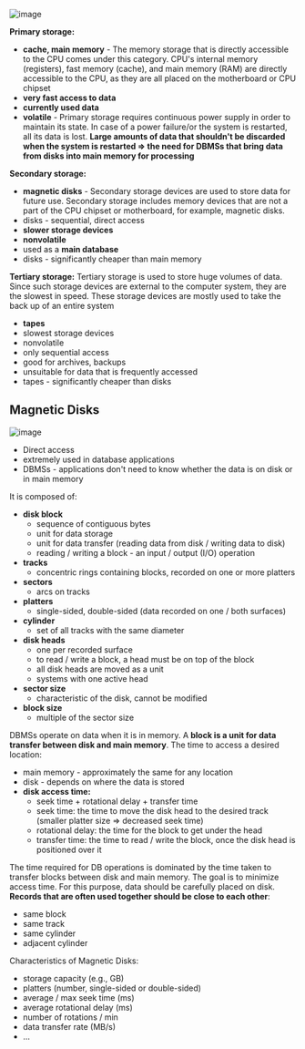 ![image](https://user-images.githubusercontent.com/53339016/150761079-a9201c73-5e93-4b5f-aa68-2d35de1fff77.png)

**Primary storage:**
* **cache, main memory** - The memory storage that is directly accessible to the CPU comes under this category. CPU's internal memory (registers), fast memory (cache), and main memory (RAM) are directly accessible to the CPU, as they are all placed on the motherboard or CPU chipset
* **very fast access to data**
* **currently used data**
* **volatile** - Primary storage requires continuous power supply in order to maintain its state. In case of a power failure/or the system is restarted, all its data is lost. **Large amounts of data that shouldn't be discarded when the system is restarted => the need for DBMSs that bring data from disks into main memory for processing**


**Secondary storage:**
* **magnetic disks** - Secondary storage devices are used to store data for future use. Secondary storage includes memory devices that are not a part of the CPU chipset or motherboard, for example, magnetic disks.
* disks - sequential, direct access
* **slower storage devices**
* **nonvolatile**
* used as a **main database**
* disks - significantly cheaper than main memory

**Tertiary storage:** Tertiary storage is used to store huge volumes of data. Since such storage devices are external to the computer system, they are the slowest in speed. These storage devices are mostly used to take the back up of an entire system
* **tapes** 
* slowest storage devices
* nonvolatile
* only sequential access
* good for archives, backups
* unsuitable for data that is frequently accessed
* tapes - significantly cheaper than disks

## Magnetic Disks
![image](https://user-images.githubusercontent.com/53339016/150765227-f142a1bd-3dab-4d8e-87d1-3a34ed92cd8d.png)

* Direct access
* extremely used in database applications
* DBMSs - applications don't need to know whether the data is on disk or in main memory

It is composed of: 
* **disk block**
   * sequence of contiguous bytes
   * unit for data storage
   * unit for data transfer (reading data from disk / writing data to disk)
   * reading / writing a block - an input / output (I/O) operation
* **tracks**
   * concentric rings containing blocks, recorded on one or more platters
* **sectors**
   * arcs on tracks
* **platters**
   * single-sided, double-sided (data recorded on one / both surfaces)
* **cylinder**
   * set of all tracks with the same diameter
* **disk heads**
   * one per recorded surface
   * to read / write a block, a head must be on top of the block
   * all disk heads are moved as a unit
   * systems with one active head
* **sector size**
   * characteristic of the disk, cannot be modified
* **block size**
   * multiple of the sector size

DBMSs operate on data when it is in memory. A **block is a unit for data transfer between disk and main memory**. The time to access a desired location:
* main memory - approximately the same for any location
* disk - depends on where the data is stored
* **disk access time:**
   * seek time + rotational delay + transfer time
   * seek time: the time to move the disk head to the desired track (smaller platter size => decreased seek time)
   * rotational delay: the time for the block to get under the head
   * transfer time: the time to read / write the block, once the disk head is positioned over it

The time required for DB operations is dominated by the time taken to transfer blocks between disk and main memory. The goal is to minimize access time. For this purpose, data should be carefully placed on disk. **Records that are often used together should be close to each other**:
* same block
* same track
* same cylinder
* adjacent cylinder

Characteristics of Magnetic Disks:
* storage capacity (e.g., GB)
* platters (number, single-sided or double-sided)
* average / max seek time (ms)
* average rotational delay (ms)
* number of rotations / min
* data transfer rate (MB/s)
* ...
